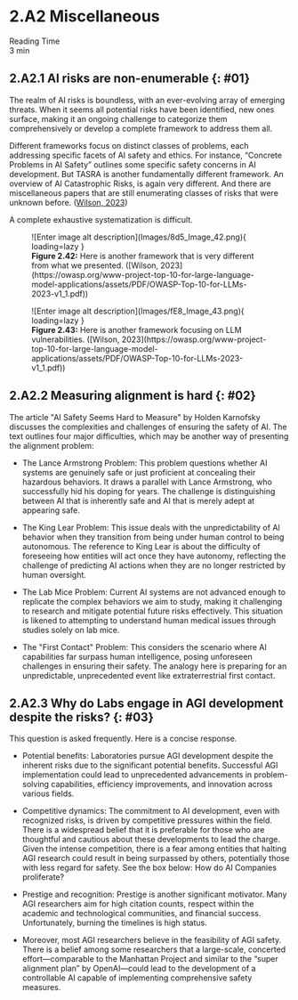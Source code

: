 # 2.A2 Miscellaneous
<div class="section-meta">
    <div class="meta-item">
        <span class="meta-icon">
            <i class="fas fa-clock"></i>
        </span>
        <div class="meta-content">
            <div class="meta-label">Reading Time</div>
            <div class="meta-value">3 min</div>
        </div>
    </div>
</div>

## 2.A2.1 AI risks are non-enumerable {: #01}

The realm of AI risks is boundless, with an ever-evolving array of emerging threats. When it seems all potential risks have been identified, new ones surface, making it an ongoing challenge to categorize them comprehensively or develop a complete framework to address them all.

Different frameworks focus on distinct classes of problems, each addressing specific facets of AI safety and ethics. For instance, “Concrete Problems in AI Safety” outlines some specific safety concerns in AI development. But TASRA is another fundamentally different framework. An overview of AI Catastrophic Risks, is again very different. And there are miscellaneous papers that are still enumerating classes of risks that were unknown before. ([Wilson, 2023](https://owasp.org/www-project-top-10-for-large-language-model-applications/assets/PDF/OWASP-Top-10-for-LLMs-2023-v1_1.pdf))

A complete exhaustive systematization is difficult.

<figure markdown="span">
![Enter image alt description](Images/8d5_Image_42.png){ loading=lazy }
  <figcaption markdown="1"><b>Figure 2.42:</b> Here is another framework that is very different from what we presented. ([Wilson, 2023](https://owasp.org/www-project-top-10-for-large-language-model-applications/assets/PDF/OWASP-Top-10-for-LLMs-2023-v1_1.pdf))</figcaption>
</figure>

<figure markdown="span">
![Enter image alt description](Images/fE8_Image_43.png){ loading=lazy }
  <figcaption markdown="1"><b>Figure 2.43:</b> Here is another framework focusing on LLM vulnerabilities. ([Wilson, 2023](https://owasp.org/www-project-top-10-for-large-language-model-applications/assets/PDF/OWASP-Top-10-for-LLMs-2023-v1_1.pdf))</figcaption>
</figure>

## 2.A2.2 Measuring alignment is hard {: #02}

The article "AI Safety Seems Hard to Measure" by Holden Karnofsky discusses the complexities and challenges of ensuring the safety of AI. The text outlines four major difficulties, which may be another way of presenting the alignment problem:

- The Lance Armstrong Problem: This problem questions whether AI systems are genuinely safe or just proficient at concealing their hazardous behaviors. It draws a parallel with Lance Armstrong, who successfully hid his doping for years. The challenge is distinguishing between AI that is inherently safe and AI that is merely adept at appearing safe.

- The King Lear Problem: This issue deals with the unpredictability of AI behavior when they transition from being under human control to being autonomous. The reference to King Lear is about the difficulty of foreseeing how entities will act once they have autonomy, reflecting the challenge of predicting AI actions when they are no longer restricted by human oversight.

- The Lab Mice Problem: Current AI systems are not advanced enough to replicate the complex behaviors we aim to study, making it challenging to research and mitigate potential future risks effectively. This situation is likened to attempting to understand human medical issues through studies solely on lab mice.

- The "First Contact" Problem: This considers the scenario where AI capabilities far surpass human intelligence, posing unforeseen challenges in ensuring their safety. The analogy here is preparing for an unpredictable, unprecedented event like extraterrestrial first contact.

## 2.A2.3 Why do Labs engage in AGI development despite the risks? {: #03}

This question is asked frequently. Here is a concise response.

- Potential benefits: Laboratories pursue AGI development despite the inherent risks due to the significant potential benefits. Successful AGI implementation could lead to unprecedented advancements in problem-solving capabilities, efficiency improvements, and innovation across various fields.

- Competitive dynamics: The commitment to AI development, even with recognized risks, is driven by competitive pressures within the field. There is a widespread belief that it is preferable for those who are thoughtful and cautious about these developments to lead the charge. Given the intense competition, there is a fear among entities that halting AGI research could result in being surpassed by others, potentially those with less regard for safety. See the box below: How do AI Companies proliferate?

- Prestige and recognition: Prestige is another significant motivator. Many AGI researchers aim for high citation counts, respect within the academic and technological communities, and financial success. Unfortunately, burning the timelines is high status.

- Moreover, most AGI researchers believe in the feasibility of AGI safety. There is a belief among some researchers that a large-scale, concerted effort—comparable to the Manhattan Project and similar to the “super alignment plan” by OpenAI—could lead to the development of a controllable AI capable of implementing comprehensive safety measures.